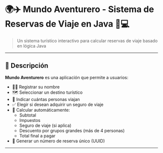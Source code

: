 # 🌍✈️ Mundo Aventurero - Sistema de Reservas de Viaje en Java 🧳💻

> Un sistema turístico interactivo para calcular reservas de viaje basado en lógica Java

---

## 🚀 Descripción

**Mundo Aventurero** es una aplicación que permite a usuarios:

- 🧑‍💼 Registrar su nombre
- 🗺️ Seleccionar un destino turístico
- 👥 Indicar cuántas personas viajan
- ✅ Elegir si desean adquirir un seguro de viaje
- 🧮 Calcular automáticamente:
  - Subtotal
  - Impuestos
  - Seguro de viaje (si aplica)
  - Descuento por grupos grandes (más de 4 personas)
  - Total final a pagar
- 📄 Generar un número de reserva único (UUID)

---
